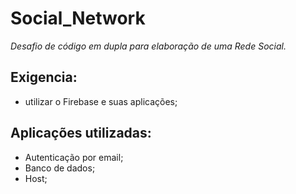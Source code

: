 # Social_Network

*Desafio de código em dupla para elaboração de uma Rede Social.*

## Exigencia: 
- utilizar o Firebase e suas aplicações;

## Aplicações utilizadas:
- Autenticação por email;
- Banco de dados;
- Host;

